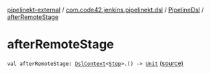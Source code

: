 [pipelinekt-external](../../index.md) / [com.code42.jenkins.pipelinekt.dsl](../index.md) / [PipelineDsl](index.md) / [afterRemoteStage](./after-remote-stage.md)

# afterRemoteStage

`val afterRemoteStage: `[`DslContext`](../-dsl-context/index.md)`<`[`Step`](../../com.code42.jenkins.pipelinekt.core.step/-step/index.md)`>.() -> `[`Unit`](https://kotlinlang.org/api/latest/jvm/stdlib/kotlin/-unit/index.html) [(source)](https://github.com/code42/pipelinekt/tree/master/dsl/src/main/kotlin/com/code42/jenkins/pipelinekt/dsl/PipelineDsl.kt#L48)